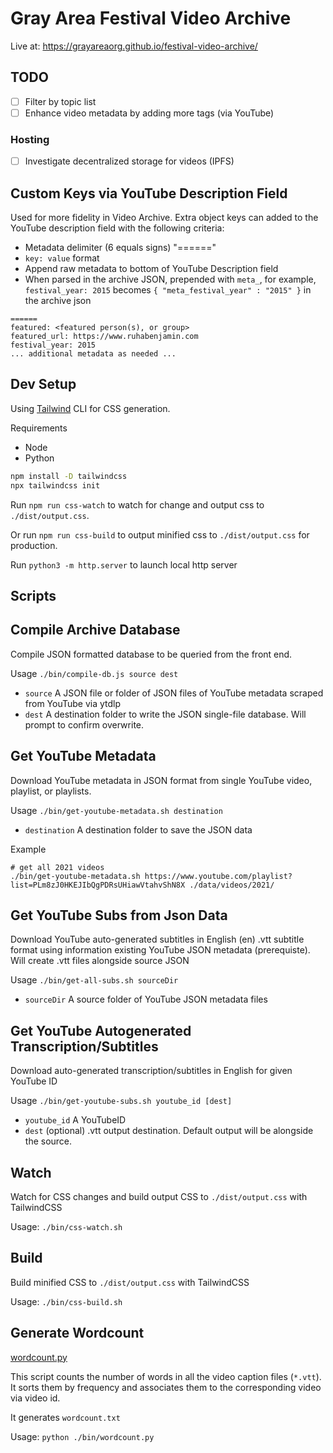 # Gray Area Festival Video Archive

Live at:
https://grayareaorg.github.io/festival-video-archive/

## TODO

- [ ] Filter by topic list
- [ ] Enhance video metadata by adding more tags (via YouTube)

### Hosting

- [ ] Investigate decentralized storage for videos (IPFS)

## Custom Keys via YouTube Description Field

Used for more fidelity in Video Archive. Extra object keys can added to the YouTube description field with the following criteria:

- Metadata delimiter (6 equals signs) "======"
- `key: value` format
- Append raw metadata to bottom of YouTube Description field
- When parsed in the archive JSON, prepended with `meta_`, for example, `festival_year: 2015` becomes `{ "meta_festival_year" : "2015" }` in the archive json

```
======
featured: <featured person(s), or group>
featured_url: https://www.ruhabenjamin.com
festival_year: 2015
... additional metadata as needed ...
```

## Dev Setup

Using [Tailwind](https://tailwindcss.com/) CLI for CSS generation.

Requirements

  - Node
  - Python

```bash
npm install -D tailwindcss
npx tailwindcss init
```

Run `npm run css-watch` to watch for change and output css to `./dist/output.css`.

Or run `npm run css-build` to output minified css to `./dist/output.css` for production.

Run `python3 -m http.server` to launch local http server

## Scripts

## Compile Archive Database

Compile JSON formatted database to be queried from the front end.

Usage `./bin/compile-db.js source dest`

- `source` A JSON file or folder of JSON files of YouTube metadata scraped from YouTube via ytdlp
- `dest` A destination folder to write the JSON single-file database. Will prompt to confirm overwrite.

## Get YouTube Metadata

Download YouTube metadata in JSON format from single YouTube video, playlist, or playlists.

Usage `./bin/get-youtube-metadata.sh destination`

- `destination` A destination folder to save the JSON data

Example

```
# get all 2021 videos
./bin/get-youtube-metadata.sh https://www.youtube.com/playlist?list=PLm8zJ0HKEJIbQgPDRsUHiawVtahvShN8X ./data/videos/2021/
```

## Get YouTube Subs from Json Data

Download YouTube auto-generated subtitles in English (en) .vtt subtitle format using information existing YouTube JSON metadata (prerequiste). Will create .vtt files alongside source JSON

Usage `./bin/get-all-subs.sh sourceDir`

- `sourceDir` A source folder of YouTube JSON metadata files

## Get YouTube Autogenerated Transcription/Subtitles

Download auto-generated transcription/subtitles in English for given YouTube ID

Usage `./bin/get-youtube-subs.sh youtube_id [dest]`

- `youtube_id` A YouTubeID
- `dest` (optional) .vtt output destination. Default output will be alongside the source.


## Watch

Watch for CSS changes and build output CSS to `./dist/output.css` with TailwindCSS

Usage: `./bin/css-watch.sh`

## Build

Build minified CSS to `./dist/output.css` with TailwindCSS

Usage: `./bin/css-build.sh`

## Generate Wordcount

[wordcount.py](bin/wordcount.py)

This script counts the number of words in all the video caption files (`*.vtt`).
It sorts them by frequency and associates them to the corresponding video via video id.

It generates `wordcount.txt`

Usage: `python ./bin/wordcount.py`


